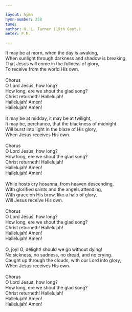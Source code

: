 ```yaml
---

layout: hymn
hymn-number: 258
tune: 
author: H. L. Turner (19th Cent.)
meter: P.M.

---
```

It may be at morn, when the day is awaking,<br>When sunlight through darkness and shadow is breaking,<br>That Jesus will come in the fullness of glory,<br>To receive from the world His own.<br><br>Chorus<br>O Lord Jesus, how long?<br>How long, ere we shout the glad song?<br>Christ returneth! Hallelujah!<br>Hallelujah! Amen!<br>Hallelujah! Amen!<br><br>It may be at midday, it may be at twilight,<br>It may be, perchance, that the blackness of midnight<br>Will burst into light in the blaze of His glory,<br>When Jesus receives His own.<br><br>Chorus<br>O Lord Jesus, how long?<br>How long, ere we shout the glad song?<br>Christ returneth! Hallelujah!<br>Hallelujah! Amen!<br>Hallelujah! Amen!<br><br>While hosts cry hosanna, from heaven descending,<br>With glorified saints and the angels attending,<br>With grace on His brow, like a halo of glory,<br>Will Jesus receive His own.<br><br>Chorus<br>O Lord Jesus, how long?<br>How long, ere we shout the glad song?<br>Christ returneth! Hallelujah!<br>Hallelujah! Amen!<br>Hallelujah! Amen!<br><br>O, joy! O, delight! should we go without dying!<br>No sickness, no sadness, no dread, and no crying.<br>Caught up through the clouds, with our Lord into glory,<br>When Jesus receives His own.<br><br>Chorus<br>O Lord Jesus, how long?<br>How long, ere we shout the glad song?<br>Christ returneth! Hallelujah!<br>Hallelujah! Amen!<br>Hallelujah! Amen!<br><br><br>
